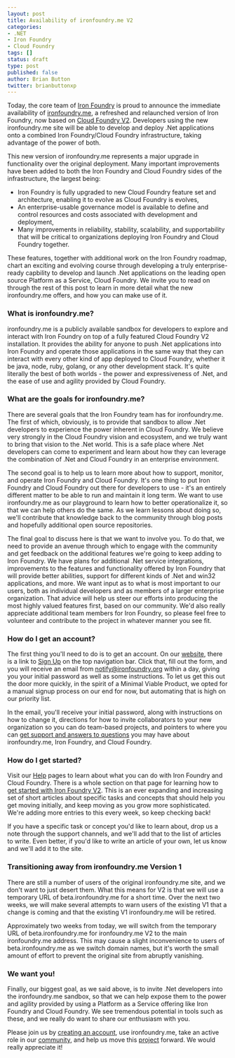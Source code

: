```yaml
---
layout: post
title: Availability of ironfoundry.me V2
categories:
- .NET
- Iron Foundry
- Cloud Foundry
tags: []
status: draft
type: post
published: false
author: Brian Button
twitter: brianbuttonxp
---
```

Today, the core team of [Iron Foundry](https://github.com/ironfoundry) is proud to announce the immediate availability of [ironfoundry.me](/), a refreshed and relaunched version of Iron Foundry, now based on [Cloud Foundry V2](http://www.cloudfoundry.oerg). Developers using the new ironfoundry.me site will be able to develop and deploy .Net applications onto a combined Iron Foundry/Cloud Foundry infrastructure, taking advantage of the power of both.

This new version of ironfoundry.me represents a major upgrade in functionality over the original deployment. Many important improvements have been added to both the Iron Foundry and Cloud Foundry sides of the infrastructure, the largest being:

* Iron Foundry is fully upgraded to new Cloud Foundry feature set and architecture, enabling it to evolve as Cloud Foundry is evolves,
* An enterprise-usable governance model is available to define and control resources and costs associated with development and deployment,
* Many improvements in reliability, stability, scalability, and supportability that will be critical to organizations deploying Iron Foundry and Cloud Foundry together.

These features, together with additional work on the Iron Foundry roadmap, chart an exciting and evolving course through developing a truly enterprise-ready capbility to develop and launch .Net applications on the leading open source Platform as a Service, Cloud Foundry. We invite you to read on through the rest of this post to learn in more detail what the new ironfoundry.me offers, and how you can make use of it.

### What is ironfoundry.me?
ironfoundry.me is a publicly available sandbox for developers to explore and interact with Iron Foundry on top of a fully featured Cloud Foundry V2 installation. It provides the ability for anyone to push .Net applications into Iron Foundry and operate those applications in the same way that they can interact with every other kind of app deployed to Cloud Foundry, whether it be java, node, ruby, golang, or any other development stack. It's quite literally the best of both worlds - the power and expressiveness of .Net, and the ease of use and agility provided by Cloud Foundry. 

### What are the goals for ironfoundry.me?
There are several goals that the Iron Foundry team has for ironfoundry.me. The first of which, obviously, is to provide that sandbox to allow .Net developers to experience the power inherent in Cloud Foundry. We believe very strongly in the Cloud Foundry vision and ecosystem, and we truly want to bring that vision to the .Net world. This is a safe place where .Net developers can come to experiment and learn about how they can leverage the combination of .Net and Cloud Foundry in an enterprise environment. 

The second goal is to help us to learn more about how to support, monitor, and operate Iron Foundry and Cloud Foundry. It's one thing to put Iron Foundry and Cloud Foundry out there for developers to use - it's an entirely different matter to be able to run and maintain it long term. We want to use ironfoundry.me as our playground to learn how to better operationalize it, so that we can help others do the same. As we learn lessons about doing so, we'll contribute that knowledge back to the community through blog posts and hopefully additional open source repositories.

The final goal to discuss here is that we want to involve you. To do that, we need to provide  an avenue through which to engage with the community and get feedback on the additional features we're going to keep adding to Iron Foundry. We have plans for additional .Net service integrations, improvements to the features and functionality offered by Iron Foundry that will provide better abilities, support for different kinds of .Net and win32 applications, and more. We want input as to what is most important to our users, both as individual developers and as members of a larger enterprise organization. That advice will help us steer our efforts into producing the most highly valued features first, based on our community. We'd also really appreciate additional team members for Iron Foundry, so please feel free to volunteer and contribute to the project in whatever manner you see fit.

### How do I get an account?
The first thing you'll  need to do is to get an account. On our [website](/), there is a link to [Sign Up](http://app.ironfoundry.me/signup) on the top navigation bar. Click that, fill out the form, and you will receive an email from notify@ironfoundry.org within a day, giving you your initial password as well as some instructions. To let us get this out the door more quickly, in the spirit of a Minimal Viable Product, we opted for a manual signup process on our end for now, but automating that is high on our priority list. 

In the email, you'll receive your initial password, along with instructions on how to change it, directions for how to invite collaborators to your new organization so you can do team-based projects, and pointers to where you can [get support and answers to questions](https://groups.google.com/forum/#!forum/ironfoundry) you may have about ironfoundry.me, Iron Foundry, and Cloud Foundry.

### How do I get started?
Visit our [Help](/help/) pages to learn about what you can do with Iron Foundry and Cloud Foundry. There is a whole section on that page for learning how to [get started with Iron Foundry V2](/help/#if-v2-beta). This is an ever expanding and increasing set of short articles about specific tasks and concepts that should help you get moving initially, and keep moving as you grow more sophisticated. We're adding more entries to this every week, so keep checking back! 

If you have a specific task or concept you'd like to learn about, drop us a note through the support channels, and we'll add that to the list of articles to write. Even better, if you'd like to write an article of your own, let us know and we'll add it to the site.

### Transitioning away from ironfoundry.me Version 1
There are still a number of users of the original ironfoundry.me site, and we don't want to just desert them. What this means for V2 is that we will use a temporary URL of beta.ironfoundry.me for a short time. Over the next two weeks, we will make several attempts to warn users of the existing V1 that a change is coming and that the existing V1 ironfoundry.me will be retired. 

Approximately two weeks from today, we will switch from the temporary URL of beta.ironfoundry.me for ironfoundry.me V2 to the main ironfoundry.me address. This may cause a slight inconvenience to users of beta.ironfoundry.me as we switch domain names, but it's worth the small amount of effort to prevent the original site from abruptly vanishing.

### We want you!
Finally, our biggest goal, as we said above, is to invite .Net developers into the ironfoundry.me sandbox, so that we can help expose them to the power and agility provided by using a Platform as a Service offering like Iron Foundry and Cloud Foundry. We see tremendous potential in tools such as these, and we really do want to share our enthusiasm with you.

Please join us by [creating an account](http://app.ironfoundry.me/signup), use ironfoundry.me, take an active role in our [community](https://groups.google.com/forum/#!forum/ironfoundry), and help us move this [project](https://github.com/ironfoundry) forward. We would really appreciate it!

 


